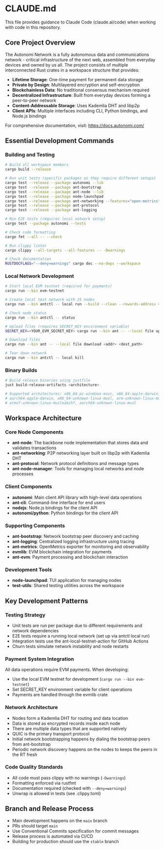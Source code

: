 # CLAUDE.md

This file provides guidance to Claude Code (claude.ai/code) when working with code in this repository.

## Core Project Overview

The Autonomi Network is a fully autonomous data and communications network - critical infrastructure of the next web, assembled from everyday devices and owned by us all. The project consists of multiple interconnected Rust crates in a workspace structure that provides:

- **Lifetime Storage**: One-time payment for permanent data storage
- **Private by Design**: Multilayered encryption and self-encryption
- **Blockchainless Data**: No traditional consensus mechanism required
- **Decentralized Infrastructure**: Built from everyday devices forming a peer-to-peer network
- **Content-Addressable Storage**: Uses Kademlia DHT and libp2p
- **Client APIs**: Multiple interfaces including CLI, Python bindings, and Node.js bindings

For comprehensive documentation, visit: https://docs.autonomi.com/

## Essential Development Commands

### Building and Testing
```bash
# Build all workspace members
cargo build --release

# Run unit tests (specific packages as they require different setups)
cargo test --release --package autonomi --lib
cargo test --release --package ant-bootstrap
cargo test --release --package ant-node --lib
cargo test --release --package node-launchpad
cargo test --release --package ant-networking --features="open-metrics"
cargo test --release --package ant-protocol
cargo test --release --package ant-logging

# Run E2E tests (requires local network setup)
cargo test --package autonomi --tests

# Check code formatting
cargo fmt --all -- --check

# Run clippy linter
cargo clippy --all-targets --all-features -- -Dwarnings

# Check documentation
RUSTDOCFLAGS="--deny=warnings" cargo doc --no-deps --workspace
```

### Local Network Development
```bash
# Start local EVM testnet (required for payments)
cargo run --bin evm-testnet

# Create local test network with 25 nodes
cargo run --bin antctl -- local run --build --clean --rewards-address <YOUR_ETHEREUM_ADDRESS>

# Check node status
cargo run --bin antctl -- status

# Upload files (requires SECRET_KEY environment variable)
SECRET_KEY=<YOUR_EVM_SECRET_KEY> cargo run --bin ant -- --local file upload <path>

# Download files
cargo run --bin ant -- --local file download <addr> <dest_path>

# Tear down network
cargo run --bin antctl -- local kill
```

### Binary Builds
```bash
# Build release binaries using justfile
just build-release-artifacts <architecture>

# Supported architectures: x86_64-pc-windows-msvc, x86_64-apple-darwin, 
# aarch64-apple-darwin, x86_64-unknown-linux-musl, arm-unknown-linux-musleabi,
# armv7-unknown-linux-musleabihf, aarch64-unknown-linux-musl
```

## Workspace Architecture

### Core Node Components
- **ant-node**: The backbone node implementation that stores data and validates transactions
- **ant-networking**: P2P networking layer built on libp2p with Kademlia DHT
- **ant-protocol**: Network protocol definitions and message types
- **ant-node-manager**: Tools for managing local networks and node processes

### Client Components  
- **autonomi**: Main client API library with high-level data operations
- **ant-cli**: Command-line interface for end users
- **nodejs**: Node.js bindings for the client API
- **autonomi/python**: Python bindings for the client API

### Supporting Components
- **ant-bootstrap**: Network bootstrap peer discovery and caching
- **ant-logging**: Centralized logging infrastructure using tracing
- **ant-metrics**: OpenMetrics exporter for monitoring and observability
- **evmlib**: EVM blockchain integration for payments
- **ant-evm**: Payment processing and blockchain interaction

### Development Tools
- **node-launchpad**: TUI application for managing nodes
- **test-utils**: Shared testing utilities across the workspace

## Key Development Patterns

### Testing Strategy
- Unit tests are run per package due to different requirements and network dependencies
- E2E tests require a running local network (set up via antctl local run)
- Integration tests use the ant-local-testnet-action for GitHub Actions
- Churn tests simulate network instability and node restarts

### Payment System Integration
All data operations require EVM payments. When developing:
- Use the local EVM testnet for development (`cargo run --bin evm-testnet`)
- Set SECRET_KEY environment variable for client operations
- Payments are handled through the evmlib crate

### Network Architecture
- Nodes form a Kademlia DHT for routing and data location
- Data is stored as encrypted records inside each node
- There are multiple data types that are supported natively
- QUIC is the primary transport protocol
- Initial network bootstrapping happens by dialing the bootstrap peers from ant-bootstrap
- Periodic network discovery happens on the nodes to keeps the peers in the RT fresh

### Code Quality Standards
- All code must pass clippy with no warnings (`-Dwarnings`)
- Formatting enforced via rustfmt
- Documentation required (checked with `--deny=warnings`)
- Unwrap is allowed in tests (see .clippy.toml)

## Branch and Release Process
- Main development happens on the `main` branch
- PRs should target `main`
- Use Conventional Commits specification for commit messages
- Release process is automated via CI/CD
- Building for production should use the `stable` branch